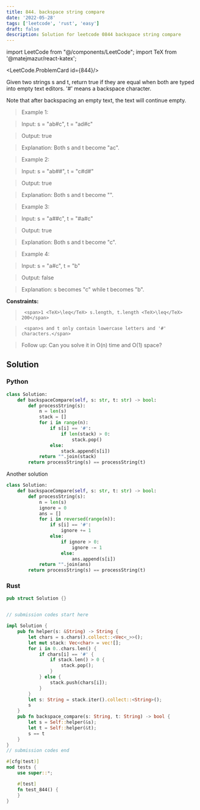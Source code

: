 ```yaml
---
title: 844. backspace string compare
date: '2022-05-28'
tags: ['leetcode', 'rust', 'easy']
draft: false
description: Solution for leetcode 0844 backspace string compare
---
```

import LeetCode from "@/components/LeetCode";
import TeX from '@matejmazur/react-katex';

<LeetCode.ProblemCard id={844}/>
 

  Given two strings s and t, return true if they are equal when both are typed into empty text editors. '#' means a backspace character.

  Note that after backspacing an empty text, the text will continue empty.

   

 >   Example 1:

  

 >   Input: s <TeX>=</TeX> "ab#c", t <TeX>=</TeX> "ad#c"

 >   Output: true

 >   Explanation: Both s and t become "ac".

  

 >   Example 2:

  

 >   Input: s <TeX>=</TeX> "ab##", t <TeX>=</TeX> "c#d#"

 >   Output: true

 >   Explanation: Both s and t become "".

  

 >   Example 3:

  

 >   Input: s <TeX>=</TeX> "a##c", t <TeX>=</TeX> "#a#c"

 >   Output: true

 >   Explanation: Both s and t become "c".

  

 >   Example 4:

  

 >   Input: s <TeX>=</TeX> "a#c", t <TeX>=</TeX> "b"

 >   Output: false

 >   Explanation: s becomes "c" while t becomes "b".

  

   

  **Constraints:**

  

 >   	<span>1 <TeX>\leq</TeX> s.length, t.length <TeX>\leq</TeX> 200</span>

 >   	<span>s and t only contain lowercase letters and '#' characters.</span>

  

   

 >   Follow up: Can you solve it in O(n) time and O(1) space?


## Solution
### Python
```python
class Solution:
    def backspaceCompare(self, s: str, t: str) -> bool:
        def processString(s):
            n = len(s)
            stack = []
            for i in range(n):
                if s[i] == '#':
                    if len(stack) > 0:
                        stack.pop()
                else:
                    stack.append(s[i])
            return "".join(stack)
        return processString(s) == processString(t)
```
Another solution
```python
class Solution:
    def backspaceCompare(self, s: str, t: str) -> bool:
        def processString(s):
            n = len(s)
            ignore = 0
            ans = []
            for i in reversed(range(n)):
                if s[i] == '#':
                    ignore += 1
                else:
                    if ignore > 0:
                        ignore -= 1
                    else:
                        ans.append(s[i])
            return "".join(ans)
        return processString(s) == processString(t)
```
### Rust
```rust
pub struct Solution {}


// submission codes start here

impl Solution {
    pub fn helper(s: &String) -> String {
        let chars = s.chars().collect::<Vec<_>>();
        let mut stack: Vec<char> = vec![];
        for i in 0..chars.len() {
            if chars[i] == '#' {
                if stack.len() > 0 {
                    stack.pop();
                }
            } else {
                stack.push(chars[i]);
            }
        }
        let s: String = stack.iter().collect::<String>();
        s
    }
    pub fn backspace_compare(s: String, t: String) -> bool {
        let s = Self::helper(&s);
        let t = Self::helper(&t);
        s == t
    }
}
// submission codes end

#[cfg(test)]
mod tests {
    use super::*;

    #[test]
    fn test_844() {
    }
}

```

